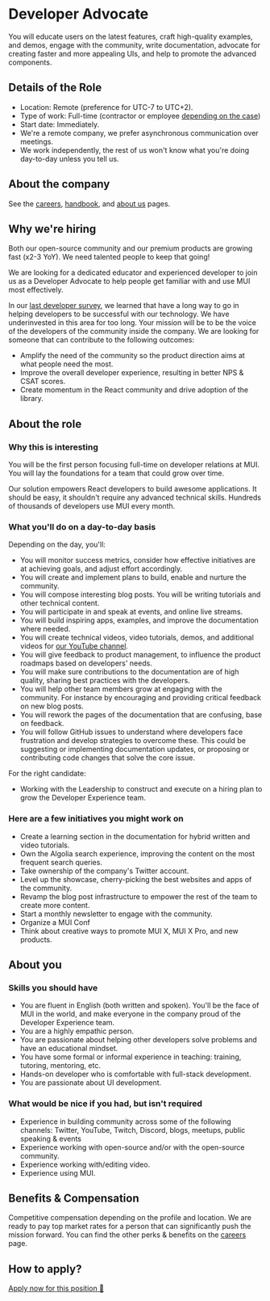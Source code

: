 # Developer Advocate

<p class="description">You will educate users on the latest features, craft high-quality examples, and demos, engage with the community, write documentation, advocate for creating faster and more appealing UIs, and help to promote the advanced components.</p>

## Details of the Role

- Location: Remote (preference for UTC-7 to UTC+2).
- Type of work: Full-time (contractor or employee [depending on the case](https://www.notion.so/mui-org/Hiring-FAQ-64763b756ae44c37b47b081f98915501))
- Start date: Immediately.
- We're a remote company, we prefer asynchronous communication over meetings.
- We work independently, the rest of us won't know what you're doing day-to-day unless you tell us.

## About the company

See the [careers](/careers/), [handbook](https://mui-org.notion.site/Handbook-f086d47e10794d5e839aef9dc67f324b), and [about us](/about/) pages.

## Why we're hiring

Both our open-source community and our premium products are growing fast (x2-3 YoY).
We need talented people to keep that going!

We are looking for a dedicated educator and experienced developer to join us as a Developer Advocate to help people get familiar with and use MUI most effectively.

In our [last developer survey](/blog/2020-developer-survey-results/#5-how-can-we-improve-material-ui-for-you), we learned that have a long way to go in helping developers to be successful with our technology.
We have underinvested in this area for too long.
Your mission will be to be the voice of the developers of the community inside the company.
We are looking for someone that can contribute to the following outcomes:

- Amplify the need of the community so the product direction aims at what people need the most.
- Improve the overall developer experience, resulting in better NPS & CSAT scores.
- Create momentum in the React community and drive adoption of the library.

## About the role

### Why this is interesting

You will be the first person focusing full-time on developer relations at MUI.
You will lay the foundations for a team that could grow over time.

Our solution empowers React developers to build awesome applications. It should be easy, it shouldn't require any advanced technical skills. Hundreds of thousands of developers use MUI every month.

### What you'll do on a day-to-day basis

Depending on the day, you'll:

- You will monitor success metrics, consider how effective initiatives are at achieving goals, and adjust effort accordingly.
- You will create and implement plans to build, enable and nurture the community.
- You will compose interesting blog posts. You will be writing tutorials and other technical content.
- You will participate in and speak at events, and online live streams.
- You will build inspiring apps, examples, and improve the documentation where needed.
- You will create technical videos, video tutorials, demos, and additional videos for [our YouTube channel](https://www.youtube.com/channel/UCUdh2wVTrd7hErLo9Rh0HsQ).
- You will give feedback to product management, to influence the product roadmaps based on developers' needs.
- You will make sure contributions to the documentation are of high quality, sharing best practices with the developers.
- You will help other team members grow at engaging with the community. For instance by encouraging and providing critical feedback on new blog posts.
- You will rework the pages of the documentation that are confusing, base on feedback.
- You will follow GitHub issues to understand where developers face frustration and develop strategies to overcome these. This could be suggesting or implementing documentation updates, or proposing or contributing code changes that solve the core issue.

For the right candidate:

- Working with the Leadership to construct and execute on a hiring plan to grow the Developer Experience team.

### Here are a few initiatives you might work on

- Create a learning section in the documentation for hybrid written and video tutorials.
- Own the Algolia search experience, improving the content on the most frequent search queries.
- Take ownership of the company's Twitter account.
- Level up the showcase, cherry-picking the best websites and apps of the community.
- Revamp the blog post infrastructure to empower the rest of the team to create more content.
- Start a monthly newsletter to engage with the community.
- Organize a MUI Conf
- Think about creative ways to promote MUI X, MUI X Pro, and new products.

## About you

### Skills you should have

- You are fluent in English (both written and spoken). You'll be the face of MUI in the world, and make everyone in the company proud of the Developer Experience team.
- You are a highly empathic person.
- You are passionate about helping other developers solve problems and have an educational mindset.
- You have some formal or informal experience in teaching: training, tutoring, mentoring, etc.
- Hands-on developer who is comfortable with full-stack development.
- You are passionate about UI development.

### What would be nice if you had, but isn't required

- Experience in building community across some of the following channels: Twitter, YouTube, Twitch, Discord, blogs, meetups, public speaking & events
- Experience working with open-source and/or with the open-source community.
- Experience working with/editing video.
- Experience using MUI.

## Benefits & Compensation

Competitive compensation depending on the profile and location.
We are ready to pay top market rates for a person that can significantly push the mission forward.
You can find the other perks & benefits on the [careers](/careers/#perks-amp-benefits) page.

## How to apply?

[Apply now for this position 📮](https://airtable.com/shrdqo1Z6srZXGcvh?prefill_Applying+for=Developer%20Advocate)
